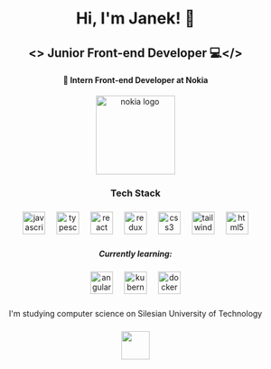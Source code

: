 <h1 align="center">Hi, I'm Janek! 👋</h1>

<h2 align="center">&lt;&gt; Junior Front-end Developer 💻&lt;/&gt;</h2>

<h4 align="center">🌱 Intern Front-end Developer at <b>Nokia</b></h4>

<div align="center">
  <img src="https://static.wirtualnemedia.pl/media/top/nokia-logo2023-655.jpg" height="140" alt="nokia logo"/>
</div>

###

<h3 align="center">Tech Stack</h3>

###

<div align="center">
  <img src="https://cdn.jsdelivr.net/gh/devicons/devicon/icons/javascript/javascript-original.svg" height="40" alt="javascript logo"  />
  <img width="12" />
  <img src="https://cdn.jsdelivr.net/gh/devicons/devicon/icons/typescript/typescript-original.svg" height="40" alt="typescript logo"  />
  <img width="12" />
  <img src="https://cdn.jsdelivr.net/gh/devicons/devicon/icons/react/react-original.svg" height="40" alt="react logo"  />
  <img width="12" />
  <img src="https://cdn.jsdelivr.net/gh/devicons/devicon/icons/redux/redux-original.svg" height="40" alt="redux logo"  />
  <img width="12" />
  <img src="https://cdn.jsdelivr.net/gh/devicons/devicon/icons/css3/css3-original.svg" height="40" alt="css3 logo"  />
  <img width="12" />
  <img src="https://cdn.jsdelivr.net/gh/devicons/devicon/icons/tailwindcss/tailwindcss-original-wordmark.svg" height="40" alt="tailwindcss logo"  />
  <img width="12" />
  <img src="https://cdn.jsdelivr.net/gh/devicons/devicon/icons/html5/html5-original.svg" height="40" alt="html5 logo"  />
</div>

###

<h5 align="center">Currently learning:</h5>

###

<div align="center">
  <img src="https://angular.io/assets/images/logos/angular/angular.svg" alt="angular" width="40" height="40" alt="angular logo"/>
  <img width="12" />
  <img src="https://cdn.jsdelivr.net/gh/devicons/devicon/icons/kubernetes/kubernetes-plain.svg" height="40" alt="kubernetes logo"  />
  <img width="12" />
  <img src="https://cdn.jsdelivr.net/gh/devicons/devicon/icons/docker/docker-original.svg" height="40" alt="docker logo"  />
</div>

###

<p align="center">I'm studying computer science on Silesian University of Technology</p>

###

<div align="center">
  <img height="50" src="https://camo.githubusercontent.com/1571c47c4055013e98ddc5bf945006d27fba8e730c099b38c0b8689ba2ec03f6/68747470733a2f2f636b7a69752d6d79736c6f776963652e706c2f77702d636f6e74656e742f75706c6f6164732f323032312f30342f506f6c69746563686e696b612d536c61736b612d6c6f676f2e706e67"  />
</div>

###
